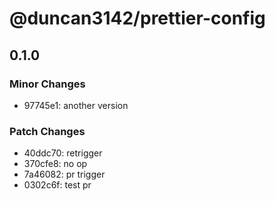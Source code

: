 # @duncan3142/prettier-config

## 0.1.0

### Minor Changes

- 97745e1: another version

### Patch Changes

- 40ddc70: retrigger
- 370cfe8: no op
- 7a46082: pr trigger
- 0302c6f: test pr
